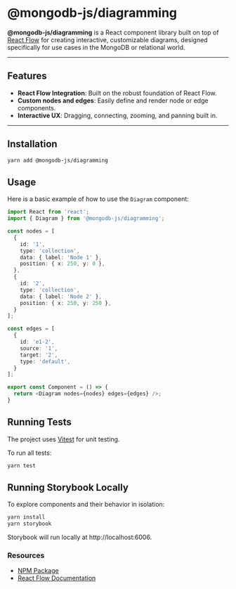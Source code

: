 # @mongodb-js/diagramming

**@mongodb-js/diagramming** is a React component library built on top of [React Flow](https://reactflow.dev/) for creating interactive, customizable diagrams, 
designed specifically for use cases in the MongoDB or relational world.

---

## Features

- **React Flow Integration**: Built on the robust foundation of React Flow.
- **Custom nodes and edges**: Easily define and render node or edge components.
- **Interactive UX**: Dragging, connecting, zooming, and panning built in.

---

## Installation

```bash
yarn add @mongodb-js/diagramming
```

##  Usage 

Here is a basic example of how to use the `Diagram` component:

```typescript jsx
import React from 'react';
import { Diagram } from '@mongodb-js/diagramming';

const nodes = [
  {
    id: '1',
    type: 'collection',
    data: { label: 'Node 1' },
    position: { x: 250, y: 0 },
  },
  {
    id: '2',
    type: 'collection',
    data: { label: 'Node 2' },
    position: { x: 250, y: 250 },
  }
];

const edges = [
  {
    id: 'e1-2',
    source: '1',
    target: '2',
    type: 'default',
  }
];

export const Component = () => {
  return <Diagram nodes={nodes} edges={edges} />;
}
```

## Running Tests
The project uses [Vitest](https://vitest.dev/) for unit testing.

To run all tests:

```bash
yarn test
````

## Running Storybook Locally
To explore components and their behavior in isolation:

```bash 
yarn install
yarn storybook
```

Storybook will run locally at http://localhost:6006.
 
### Resources
- [NPM Package](https://www.npmjs.com/package/@mongodb-js/diagramming)
- [React Flow Documentation](https://reactflow.dev/learn)
